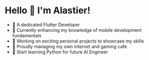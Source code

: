 # Hello :wave: I'm Alastier!
  - :dart: A dedicated Flutter Developer
  - :mechanical_arm: Currently enhancing my knowledge of mobile development fundamentals
  - :rocket: Working on exciting personal projects to showcase my skills
  - :milky_way: Proudly managing my own internet and gaming cafe
  - :dart: Start learning Python for future AI Engineer

